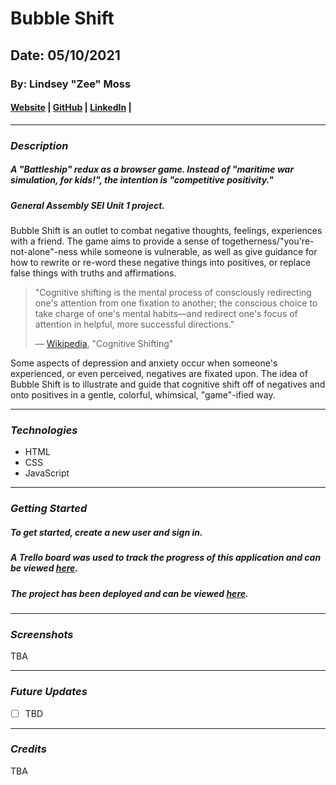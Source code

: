 # Bubble Shift
## Date: 05/10/2021

### By: Lindsey "Zee" Moss


#### [Website](#) | [GitHub](https://github.com/Lindsey-Moss/) | [LinkedIn](https://www.linkedin.com/in/lindsey-moss-a0571620b/) | 
***
### ***Description***
##### A "Battleship" redux as a browser game. Instead of "maritime war simulation, for kids!", the intention is "competitive positivity." 
##### *General Assembly SEI Unit 1 project.*
Bubble Shift is an outlet to combat negative thoughts, feelings, experiences with a friend. The game aims to provide a sense of togetherness/"you're-not-alone"-ness while someone is vulnerable, as well as give guidance for how to rewrite or re-word these negative things into positives, or replace false things with truths and affirmations.

> "Cognitive shifting is the mental process of consciously redirecting one's attention from one fixation to another; the conscious choice to take charge of one's mental habits—and redirect one's focus of attention in helpful, more successful directions."
> 
> — [Wikipedia](https://en.wikipedia.org/wiki/Cognitive_shifting), "Cognitive Shifting"

Some aspects of depression and anxiety occur when someone's experienced, or even perceived, negatives are fixated upon. The idea of Bubble Shift is to illustrate and guide that cognitive shift off of negatives and onto positives in a gentle, colorful, whimsical, "game"-ified way.
***

### ***Technologies***
* HTML
* CSS
* JavaScript

***

### ***Getting Started***
##### To get started, create a new user and sign in.
##### A Trello board was used to track the progress of this application and can be viewed [here](https://trello.com/b/eH7vyNCh/bubble-shift-a-battleship-redux).
##### The project has been deployed and can be viewed [here](#).
***

### ***Screenshots***

TBA
<!-- ##### Image 1 Header
![Image1](https://external-content.duckduckgo.com/iu/?u=https%3A%2F%2Fi.pinimg.com%2Foriginals%2F1d%2Fe1%2F94%2F1de19422ac82ef0fcda348040902be59.jpg&f=1&nofb=1)

##### Image 2 Header
![Image2](https://external-content.duckduckgo.com/iu/?u=https%3A%2F%2Fwww.elitereaders.com%2Fwp-content%2Fuploads%2F2017%2F11%2FAdorable-Snakes-15.jpg&f=1&nofb=1)

##### Image 3 Header
![Image3](https://external-content.duckduckgo.com/iu/?u=https%3A%2F%2Fi.pinimg.com%2Foriginals%2Fcf%2F5d%2F2c%2Fcf5d2c892b99c29bb71dac7e252e5b5f.jpg&f=1&nofb=1) -->
***

### ***Future Updates***
- [ ] TBD
<!-- - [x] ~~Completed Update~~ -->
***

### ***Credits***

TBA

<!-- Style Inspiration Credit: [Wargames (1983)](https://www.imdb.com/title/tt0086567/)

Fonts: [Google Fonts "VT323" and "Montserrat"](https://fonts.google.com/) -->
